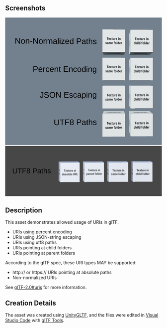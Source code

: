 ## Screenshots

![Screenshot from three.js](screenshot/screenshot.png)  
![Screenshot from three.js](screenshot/screenshot2.png)

## Description

This asset demonstrates allowed usage of URIs in glTF.

- URIs using percent encoding
- URIs using JSON-string escaping
- URIs using utf8 paths
- URIs pointing at child folders
- URIs pointing at parent folders

According to the glTF spec, these URI types MAY be supported:
- http:// or https:// URIs pointing at absolute paths
- Non-normalized URIs

See [glTF-2.0#uris](https://registry.khronos.org/glTF/specs/2.0/glTF-2.0.html#uris) for more information.

## Creation Details

The asset was created using [UnityGLTF](https://github.com/KhronosGroup/UnityGLTF), and the files were edited in [Visual Studio Code](https://code.visualstudio.com/) with [glTF Tools](https://github.com/AnalyticalGraphicsInc/gltf-vscode#gltf-tools-extension-for-visual-studio-code).
